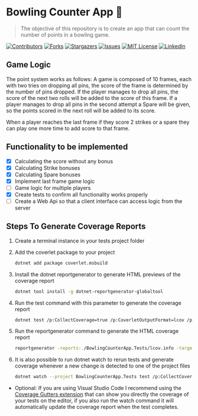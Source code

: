 # Bowling Counter App 🎳

> The objective of this repository is to create an app that can count the number of points in a bowling game.

[![Contributors][contributors-shield]][contributors-url]
[![Forks][forks-shield]][forks-url]
[![Stargazers][stars-shield]][stars-url]
[![Issues][issues-shield]][issues-url]
[![MIT License][license-shield]][license-url]
[![LinkedIn][linkedin-shield]][linkedin-url]

## Game Logic

The point system works as follows: A game is composed of 10 frames, each with two tries on dropping all pins, the score of the frame is determined by the number of pins dropped.
If the player manages to drop all pins, the score of the next two rolls will be added to the score of this frame. If a player manages to drop all pins in the second attempt a Spare will be given, so the points scored in the next roll will be added to its score.

When a player reaches the last frame if they score 2 strikes or a spare they can play one more time to add score to that frame.

## Functionality to be implemented

- [x] Calculating the score without any bonus
- [x] Calculating Strike bonuses
- [x] Calculating Spare bonuses
- [x] Implement last frame game logic
- [ ] Game logic for multiple players
- [x] Create tests to confirm all functionality works properly
- [ ] Create a Web Api so that a client interface can access logic from the server

## Steps To Generate Coverage Reports

1. Create a terminal instance in your tests project folder
2. Add the coverlet package to your project

    ``` bash
    dotnet add package coverlet.msbuild
    ```

3. Install the dotnet reportgenerator to generate HTML previews of the coverage report

    ``` bash
    dotnet tool install -g dotnet-reportgenerator-globaltool
    ```

4. Run the test command with this parameter to generate the coverage report

    ``` bash
    dotnet test /p:CollectCoverage=true /p:CoverletOutputFormat=lcov /p:CoverletOutput=./lcov.info ./BowlingCounterApp.Tests
    ```

5. Run the reportgenerator command to generate the HTML coverage report

    ``` bash
    reportgenerator -reports:./BowlingCounterApp.Tests/lcov.info -targetdir:coveragereport -reporttypes:Html
    ```

6. It is also possible to run dotnet watch to rerun tests and generate coverage whenever a new change is detected to one of the project files

    ``` bash
    dotnet watch --project BowlingCounterApp.Tests test /p:CollectCoverage=true /p:CoverletOutputFormat=lcov /p:CoverletOutput=./lcov.info
    ```

- Optional:
  If you are using Visual Studio Code I recommend using the [Coverage Gutters extension](https://marketplace.visualstudio.com/items?itemName=ryanluker.vscode-coverage-gutters) that can show you directly the coverage of your tests on the editor, if you also run the watch command it will automatically update the coverage report when the test completes.

[contributors-shield]: https://img.shields.io/github/issues/Henriqueba210/BowlingCounterApp?style=flat-square
[contributors-url]: https://github.com/Henriqueba210/BowlingCounterApp/graphs/contributors
[forks-shield]: https://img.shields.io/github/forks/Henriqueba210/BowlingCounterApp?style=flat-square
[forks-url]: https://github.com/Henriqueba210/BowlingCounterApp/network
[stars-shield]: https://img.shields.io/github/stars/Henriqueba210/BowlingCounterApp?style=flat-square
[stars-url]: https://github.com/Henriqueba210/BowlingCounterApp/stargazers
[issues-shield]: https://img.shields.io/github/issues/Henriqueba210/BowlingCounterApp?style=flat-square
[issues-url]: https://github.com/Henriqueba210/BowlingCounterApp/issues
[license-shield]: https://img.shields.io/github/license/Henriqueba210/BowlingCounterApp?style=flat-square
[license-url]: https://github.com/Henriqueba210/BowlingCounterApp/blob/main/LICENSE
[linkedin-shield]: https://img.shields.io/badge/-LinkedIn-black.svg?style=flat-square&logo=linkedin&colorB=555
[linkedin-url]: https://www.linkedin.com/in/henrique-barros-de-almeida-1411a0177/
